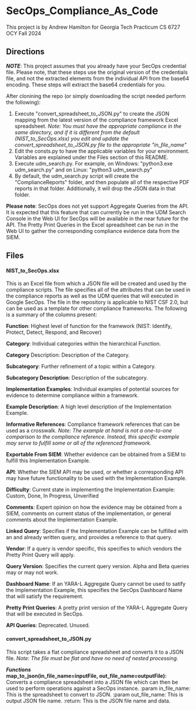 # SecOps_Compliance_As_Code
 
This project is by Andrew Hamilton for Georgia Tech Practicum CS 6727 OCY Fall 2024

## Directions
***NOTE***:  This project assumes that you already have your SecOps credential file.  Please note, that these steps use the original version of the credentials file, and not the extracted elements from the individual API from the base64 encoding.  These steps will extract the base64 credentials for you. 

After clonining the repo (or simply downloading the script needed perform the following):

1. Execute "convert_spreadsheet_to_JSON.py" to create the JSON mapping from the latest version of the compliance framework Excel spreadsheet. _Note:  You must have the appropriate compliance in the same directory, and if it is different from the default (NIST_to_SecOps.xlsx) you edit and update the convert_spreadsheet_to_JSON.py file to the appropriate "in_file_name"_
2. Edit the consts.py to have the applicable variables for your environment.  Variables are explained under the Files section of this README.
3. Execute udm_search.py.  For example, on Windows:  "python3.exe udm_search.py" and on Linux:  "python3 udm_search.py"
4. By default, the udm_search.py script will create the "ComplianceReports" folder, and then populate all of the respective PDF reports in that folder.  Additionally, it will drop the JSON data in that folder.

**Please note**:  SecOps does not yet support Aggregate Queries from the API.  It is expected that this feature that can currently be run in the UDM Search Console in the Web UI for SecOps will be available in the near future for the API.  The Pretty Print Queries in the Excel spreadsheet can be run in the Web UI to gather the corresponding compliance evidence data from the SIEM.


## Files
#### NIST_to_SecOps.xlsx  
This is an Excel file from which a JSON file will be created and used by the compliance scripts.  The file specifies all of the attributes that can be used in the compliance reports as well as the UDM queries that will executed in Google SecOps.  The file in the repository is applicable to NIST CSF 2.0, but can be used as a template for other compliance frameworks.  The following is a summary of the columns present:

**Function**:  Highest level of function for the framework (NIST:  Identify, Protect, Detect, Respond, and Recover) 

**Category**:  Individual categories within the hierarchical Function.

**Category** Description:  Description of the Category.

**Subcategory**:  Further refinement of a topic within a Category.

**Subcategory Description**:  Description of the subcategory.

**Implementation Examples**:  Individual examples of potential sources for evidence to determine compliance within a framework.

**Example Description**:  A high level description of the Implementation Example.

**Informative References**:  Compliance framework references that can be used as a crosswalk.  *Note:  The example at hand is not a one-to-one comparison to the compliance 
reference.  Instead, this specific example may serve to fulfill some or all of the referenced framework.*

**Exportable From SIEM**:  Whether evidence can be obtained from a SIEM to fulfill this Implementation Example.

**API**:  Whether the SIEM API may be used, or whether a corresponding API may have future functionality to be used with the Implementation Example.

**Difficulty**:  Current state in implementing the Implementation Example:  Custom, Done, In Progress, Unverified

**Comments**:  Expert opinion on how the evidence may be obtained from a SIEM, comments on current status of the implementation, or general comments about the Implementation Example.

**Linked Query**:  Specifies if the Implementation Example can be fulfilled with an and already written query, and provides a reference to that query.

**Vendor**:  If a query is vendor specific, this specifies to which vendors the Pretty Print Query will apply.

**Query Version**:  Specifies the current query version.  Alpha and Beta queries may or may not work.

**Dashboard Name**:  If an YARA-L Aggregate Query cannot be used to satify the Implementation Example, this specifies the SecOps Dashboard Name that will satisfy the requirement.

**Pretty Print Queries**:  A pretty print version of the YARA-L Aggregate Query that will be executed in SecOps.

**API Queries**:  Deprecated.  Unused.


#### convert_spreadsheet_to_JSON.py
This script takes a flat compliance spreadsheet and converts it to a JSON file.  _Note:  The file must be flat and have no need of nested processing._

***Functions***  
**map_to_json(in_file_name=inputFile, out_file_name=outputFile):**  
Converts a compliance spreadsheet into a JSON file which can then be used to
perform operations against a SecOps instance.
:param in_file_name: This is the spreadsheet to convert to JSON.
:param out_file_name: This is output JSON file name.
:return: This is the JSON file name and data.
 
